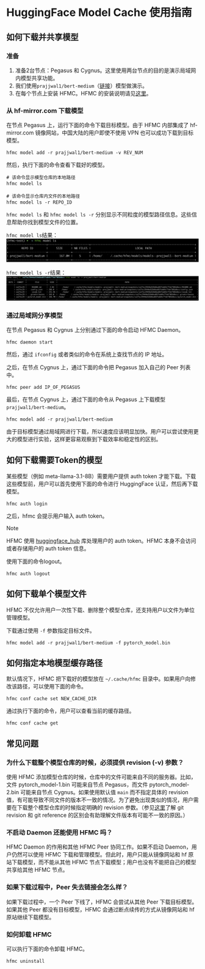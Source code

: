 # HuggingFace Model Cache 使用指南

## 如何下载并共享模型

### 准备

1. 准备2台节点：Pegasus 和 Cygnus。这里使用两台节点的目的是演示局域网内模型共享功能。
2. 我们使用`prajjwal1/bert-medium`（[链接](https://huggingface.co/prajjwal1/bert-medium/tree/main)）模型做演示。
3. 在每个节点上安装 HFMC。HFMC 的安装说明请见[这里](https://aisoft9.github.io/hfmc/README.zh#install-hfmc)。

### 从 hf-mirror.com 下载模型

在节点 Pegasus 上，运行下面的命令下载目标模型。由于 HFMC 内部集成了 hf-mirror.com 镜像网站，中国大陆的用户即使不使用 VPN 也可以成功下载到目标模型。

    hfmc model add -r prajjwal1/bert-medium -v REV_NUM

然后，执行下面的命令查看下载好的模型。

    # 该命令显示模型仓库的本地路径
    hfmc model ls

    # 该命令显示仓库内文件的本地路径
    hfmc model ls -r REPO_ID

`hfmc model ls` 和 `hfmc model ls -r` 分别显示不同粒度的模型路径信息。这些信息帮助你找到模型文件的位置。

`hfmc model ls`结果：
![`model ls`](./images/model-ls.png)

`hfmc model ls -r`结果：
![`model ls -r`](./images/model-ls_-r.png)

### 通过局域网分享模型

在节点 Pegasus 和 Cygnus 上分别通过下面的命令启动 HFMC Daemon。

    hfmc daemon start

然后，通过 `ifconfig` 或者类似的命令在系统上查找节点的 IP 地址。

之后，在节点 Cygnus 上，通过下面的命令把 Pegasus 加入自己的 Peer 列表中。

    hfmc peer add IP_OF_PEGASUS

最后，在节点 Cygnus 上，通过下面的命令从 Pegasus 上下载模型 `prajjwal1/bert-medium`。

    hfmc model add -r prajjwal1/bert-medium

由于目标模型通过局域网进行下载，所以速度应该明显加快。用户可以尝试使用更大的模型进行实验，这样更容易观察到下载效率和稳定性的区别。

## 如何下载需要Token的模型

某些模型（例如 meta-llama-3.1-8B）需要用户提供 auth token 才能下载。下载这些模型前，用户可以首先使用下面的命令进行 HuggingFace 认证，然后再下载模型。

    hfmc auth login

之后，hfmc 会提示用户输入 auth token。

> [!NOTE]
>
> HFMC 使用 [huggingface_hub](https://github.com/huggingface/huggingface_hub) 库处理用户的 auth token。HFMC 本身不会访问或者存储用户的 auth token 信息。

使用下面的命令logout。

    hfmc auth logout

## 如何下载单个模型文件

HFMC 不仅允许用户一次性下载、删除整个模型仓库，还支持用户以文件为单位管理模型。

下载通过使用 `-f` 参数指定目标文件。

    hfmc model add -r prajjwal1/bert-medium -f pytorch_model.bin

## 如何指定本地模型缓存路径

默认情况下，HFMC 把下载好的模型放在 `~/.cache/hfmc` 目录中。如果用户向修改该路径，可以使用下面的命令。

    hfmc conf cache set NEW_CACHE_DIR

通过执行下面的命令，用户可以查看当前的缓存路径。

    hfmc conf cache get

## 常见问题

### 为什么下载整个模型仓库的时候，必须提供 revision (-v) 参数？

使用 HFMC 添加模型仓库的时候，仓库中的文件可能来自不同的服务器。比如，文件 pytorch_model-1.bin 可能来自节点 Pegasus，而文件 pytorch_model-2.bin 可能来自节点 Cygnus。如果使用默认值 `main` 而不指定具体的 revision 值，有可能导致不同文件的版本不一致的情况。为了避免出现类似的情况，用户需要在下载整个模型仓库的时候指定明确的 revision 参数。（参见[这里](https://stackoverflow.com/questions/73145810/how-do-git-revisions-and-references-relate-to-each-other)了解 git revision 和 git reference 的区别会有助理解文件版本有可能不一致的原因。）

### 不启动 Daemon 还能使用 HFMC 吗？

HFMC Daemon 的作用和其他 HFMC Peer 协同工作。如果不启动 Daemon，用户仍然可以使用 HFMC 下载和管理模型。但此时，用户只能从镜像网站和 hf 原站下载模型，而不能从其他 HFMC 节点下载模型；用户也没有不能把自己的模型共享给其他 HFMC 节点。

### 如果下载过程中，Peer 失去链接会怎么样？

如果下载过程中，一个 Peer 下线了，HFMC 会尝试从其他 Peer 下载目标模型。如果其他 Peer 都没有目标模型，HFMC 会通过断点续传的方式从镜像网站和 hf 原站继续下载模型。

### 如何卸载 HFMC

可以执行下面的命令卸载 HFMC。

    hfmc uninstall
